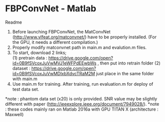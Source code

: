 # FBPConvNet - Matlab

Readme

1. Before launching FBPConvNet, the MatConvNet (http://www.vlfeat.org/matconvnet/) have to be properly installed. (For the GPU, it needs a different compilation.)
2. Properly modify matconvnet path in main.m and evalution.m files.
3. To start, download 2 links;  
(1) pretrain data : https://drive.google.com/open?id=0B9fSVcoxJuVwMVJ1eWFPdEEwbWs , then put into retrain folder
(2) dataset : https://drive.google.com/open?id=0B9fSVcoxJuVwMDlxbXdvcTRaM2M just place in the same folder with main.m
4. Use main.m for training. After training, run evaluation.m for deploy of test data set.

*note : phantom data set (x20) is only provided. SNR value may be slightly different with paper (http://ieeexplore.ieee.org/document/7949028/). 
*note : these codes mainly ran on Matlab 2016a with GPU TITAN X (architecture : Maxwell)
